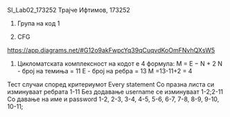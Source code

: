 SI_Lab02_173252
Трајче Ифтимов, 173252


 1. Група на код  1

2. CFG

https://app.diagrams.net/#G12o9akFwpcYq39qCuqvdKoOmFNvhQXsW5
					

	
 1. Цикломатската комплексност на кодот е 4
формула: M = E − N + 2
N - број на темиња = 11
E - број на ребра = 13
M =13-11+2 = 4




Тест случаи според критериумот Every statement
Со празна листа си изминуваат ребрата 1-11
Без додавање username се изминуваат 1-2;2-11
Со давање на име и password  1-2, 2-3, 3-4, 4-5, 5-6, 6-7, 7-8, 8-9, 9-10, 10-11;
